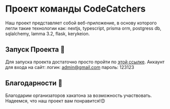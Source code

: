 # Проект команды CodeCatchers 

Наш проект представляет собой веб-приложение, в основу которого легли такие технологии как: nextjs, typescript, prisma orm, postgress db, sqlalchemy, lamma 3.2, flask, kerykeion.

## Запуск Проекта 🚀

Для запуска проекта достаточно просто пройти по [этой ссылке]([(https://verrloren-hackaton-tarot-white.vercel.app/)]).
Аккаунт для входа на сайт: 
логин: admin@gmail.com
пароль: 123123


## Благодарности 🙏

Благодарим организаторов хакатона за возможность участвовать. Надеемся, что наш проект вам понравится!😊
